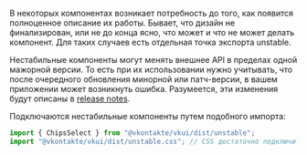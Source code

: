 В некоторых компонентах возникает потребность до того, как появится полноценное описание их работы. Бывает, что
дизайн не финализирован, или не до конца ясно, что может и что не может делать компонент. Для таких случаев есть
отдельная точка экспорта unstable.

Нестабильные компоненты могут менять внешнее API в пределах одной мажорной версии. То есть при их использовании нужно
учитывать, что после очередного обновления минорной или патч-версии, в вашем приложении может возникнуть ошибка.
Разумеется, эти изменения будут описаны в [release notes](https://github.com/VKCOM/VKUI/releases).

Подключаются нестабильные компоненты путем подобного импорта:

```jsx static
import { ChipsSelect } from "@vkontakte/vkui/dist/unstable";
import "@vkontakte/vkui/dist/unstable.css"; // CSS достаточно подключить один раз
```
